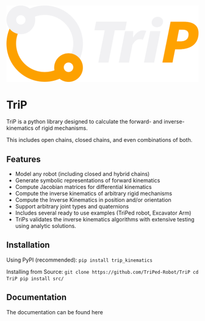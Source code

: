 ![trip_logo](docs/source/trip_logo_dark.png)
# TriP
TriP is a python library designed to calculate the forward- and inverse-kinematics of rigid mechanisms.

This includes open chains, closed chains, and even combinations of both.



## Features

- Model any robot (including closed and hybrid chains)
- Generate symbolic representations of forward kinematics
- Compute Jacobian matrices for differential kinematics
- Compute the inverse kinematics of arbitrary rigid mechanisms
- Compute the Inverse Kinematics in position and/or orientation 
- Support arbitrary joint types and quaternions
- Includes several ready to use examples (TriPed robot, Excavator Arm)
- TriPs validates the inverse kinematics algorithms with extensive testing using analytic solutions.

## Installation

Using PyPI (recommended):
`
pip install trip_kinematics
`

Installing from Source:
`
git clone https://github.com/TriPed-Robot/TriP
cd TriP
pip install src/
`

## Documentation
The documentation can be found here


 
